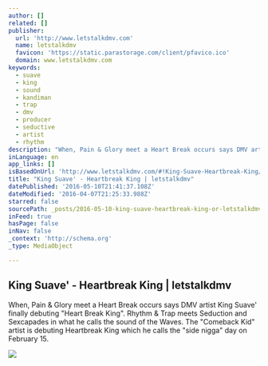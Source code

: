 ```yaml
---
author: []
related: []
publisher:
  url: 'http://www.letstalkdmv.com'
  name: letstalkdmv
  favicon: 'https://static.parastorage.com/client/pfavico.ico'
  domain: www.letstalkdmv.com
keywords:
  - suave
  - king
  - sound
  - kandiman
  - trap
  - dmv
  - producer
  - seductive
  - artist
  - rhythm
description: "When, Pain & Glory meet a Heart Break occurs says DMV artist King Suave' finally debuting \"Heart Break King\". Rhythm & Trap meets Seduction and Sexcapades in what he calls the sound of the Waves. The \"Comeback Kid\" artist is debuting Heartbreak King which he calls the \"side nigga\" day on February 15."
inLanguage: en
app_links: []
isBasedOnUrl: 'http://www.letstalkdmv.com/#!King-Suave-Heartbreak-King/c112t/56ba8ea70cf2b4e0b6230fe2'
title: "King Suave' - Heartbreak King | letstalkdmv"
datePublished: '2016-05-10T21:41:37.108Z'
dateModified: '2016-04-07T21:25:33.988Z'
starred: false
sourcePath: _posts/2016-05-10-king-suave-heartbreak-king-or-letstalkdmv.md
inFeed: true
hasPage: false
inNav: false
_context: 'http://schema.org'
_type: MediaObject

---
```

<article style=""><h1>King Suave' - Heartbreak King | letstalkdmv</h1><p>When, Pain &amp; Glory meet a Heart Break occurs says DMV artist King Suave' finally debuting "Heart Break King". Rhythm &amp; Trap meets Seduction and Sexcapades in what he calls the sound of the Waves. The "Comeback Kid" artist is debuting Heartbreak King which he calls the "side nigga" day on February 15.</p><img src="http://static.wixstatic.com/media/e64ac8_40de11eb58a549ebb09fffcc6b2203a1.jpg" /></article>